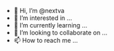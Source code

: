 - 👋 Hi, I’m @nextva
- 👀 I’m interested in ...
- 🌱 I’m currently learning ...
- 💞️ I’m looking to collaborate on ...
- 📫 How to reach me ...

<!---
nextva/nextva is a ✨ special ✨ repository because its `README.md` (this file) appears on your GitHub profile.
You can click the Preview link to take a look at your changes.
--->
